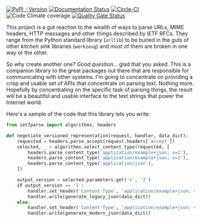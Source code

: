 [![PyPI - Version](https://img.shields.io/pypi/v/ietfparse)](https://pypi.org/project/ietfparse/)
[![Documentation Status](https://readthedocs.org/projects/ietfparse/badge/?version=latest)](https://ietfparse.readthedocs.io/en/latest/?badge=latest)
[![Circle-CI](https://circleci.com/gh/dave-shawley/ietfparse.svg?style=shield)](https://circleci.com/gh/dave-shawley/ietfparse)
![Code Climate coverage](https://img.shields.io/codeclimate/coverage/dave-shawley/ietfparse)
[![Quality Gate Status](https://sonarcloud.io/api/project_badges/measure?project=dave-shawley_ietfparse&metric=alert_status)](https://sonarcloud.io/summary/overall?id=dave-shawley_ietfparse)

This project is a gut reaction to the wealth of ways to parse URLs, MIME
headers, HTTP messages and other things described by IETF RFCs. They range
from the Python standard library (`urllib`) to be buried in the guts of other
*kitchen sink* libraries (`werkzeug`) and most of them are broken in one
way or the other.

So why create another one?  *Good question...* glad that you asked. This is
a companion library to the great packages out there that are responsible for
communicating with other systems. I'm going to concentrate on providing a
crisp and usable set of APIs that concentrate on parsing text. Nothing more.
Hopefully by concentrating on the specific task of parsing things, the result
will be a beautiful and usable interface to the text strings that power the
Internet world.

Here's a sample of the code that this library lets you write:

```python
from ietfparse import algorithms, headers

def negotiate_versioned_representation(request, handler, data_dict):
    requested = headers.parse_accept(request.headers['accept'])
    selected, _ = algorithms.select_content_type(requested, [
        headers.parse_content_type('application/example+json; v=1'),
        headers.parse_content_type('application/example+json; v=2'),
        headers.parse_content_type('application/json'),
    ])

    output_version = selected.parameters.get('v', '2')
    if output_version == '1':
        handler.set_header('Content-Type', 'application/example+json; v=1')
        handler.write(generate_legacy_json(data_dict))
    else:
        handler.set_header('Content-Type', 'application/example+json; v=2')
        handler.write(generate_modern_json(data_dict))
```
